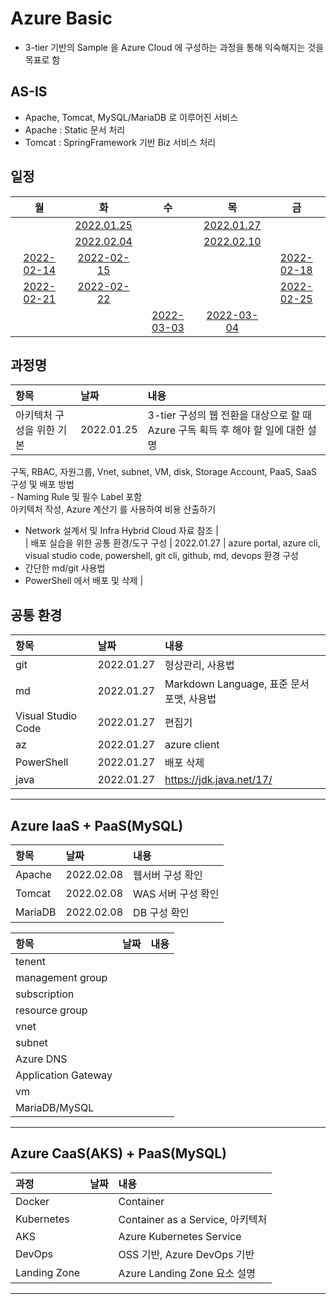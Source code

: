 # Azure Basic

- 3-tier 기반의 Sample 을 Azure Cloud 에 구성하는 과정을 통해 익숙해지는 것을 목표로 함

## AS-IS
- Apache, Tomcat, MySQL/MariaDB 로 이루어진 서비스
- Apache : Static 문서 처리
- Tomcat : SpringFramework 기반 Biz 서비스 처리

## 일정
| 월 | 화 | 수 | 목 | 금 |
|:---:|:---:|:---:|:---:|:---:|
| | [2022.01.25](./meetings/2022-04-02.md) | | [2022.01.27](./meetings/2022-01-27.md) | |
| | [2022.02.04](./meetings/2022-02-04.md) | | [2022.02.10](./meetings/2022-02-10.md) | |
| [2022-02-14](./meetings/2022-02-14.md) | [2022-02-15](./meetings/2022-02-15.md) | | | [2022-02-18](./meetings/2022-02-18.md) |  
| [2022-02-21](./meetings/2022-02-21.md) | [2022-02-22](./meetings/2022-02-22.md) | | | [2022-02-25](./meetings/2022-02-25.md) | 
| | | [2022-03-03](./meetings/2022-03-03.md) | [2022-03-04](./meetings/2022-02-04.md) |

## 과정명
| 항목 | 날짜 | 내용 | 
|:---|:---|:---|  
| 아키텍처 구성을 위한 기본 | 2022.01.25 | 3-tier 구성의 웹 전환을 대상으로 할 때 Azure 구독 획득 후 해야 할 일에 대한 설명 </br> 
구독, RBAC, 자원그룹, Vnet, subnet, VM, disk, Storage Account, PaaS, SaaS 구성 및 배포 방법 </br>  - Naming Rule 및 필수 Label 포함 </br>
아키텍처 작성, Azure 계산기 를 사용하여 비용 산출하기 </br>
- Network 설계서 및 Infra Hybrid Cloud 자료 참조 |  
| 배포 실습을 위한 공통 환경/도구 구성 | 2022.01.27 | azure portal, azure cli, visual studio code, powershell, git cli, github, md, devops 환경 구성 </br>
- 간단한 md/git 사용법 </br>
- PowerShell 에서 배포 및 삭제 |  



## 공통 환경  
| 항목 | 날짜 | 내용 | 
|:---|:---|:---|  
| git | 2022.01.27 | 형상관리, 사용법 |  
| md | 2022.01.27 | Markdown Language, 표준 문서 포맷, 사용법 |  
| Visual Studio Code | 2022.01.27 | 편집기 |  
| az | 2022.01.27 | azure client |  
| PowerShell | 2022.01.27 | 배포 삭제 |  
| java | 2022.01.27 |  https://jdk.java.net/17/ |


---

## Azure IaaS + PaaS(MySQL)  
| 항목 | 날짜 | 내용 |  
|:---|:---|:---|  
| Apache | 2022.02.08 | 웹서버 구성 확인 |
| Tomcat | 2022.02.08 | WAS 서버 구성 확인 | 
| MariaDB | 2022.02.08 | DB 구성 확인 | 

| 항목 | 날짜 | 내용 |
|:---|:---|:---| 
| tenent | | | 
| management group | | | 
| subscription | | | 
| resource group | | | 
| vnet | | | 
| subnet | | | 
| Azure DNS | | |  
| Application Gateway | | | 
| vm | | | 
| MariaDB/MySQL | | |  

---

## Azure CaaS(AKS) + PaaS(MySQL)  
| 과정 | 날짜 | 내용 |
|:---|:---|:---|  
| Docker | | Container |
| Kubernetes | | Container as a Service, 아키텍처 | 
| AKS | | Azure Kubernetes Service | 
| DevOps | | OSS 기반, Azure DevOps 기반 |  
| Landing Zone | | Azure Landing Zone 요소 설명 | 

---
